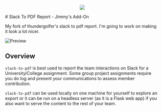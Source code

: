 <p align="center">
  <img src="images/slack_to_pdf.png" />
</p>
# Slack To PDF Report - Jimmy's Add-On

My fork of thundergolfer's slack to pdf report. I'm going to work on making it look a lot nicer.

![Preview](images/mockup_slack_to_pdf_1.png)


## Overview

`slack-to-pdf` is best used to report the team interactions on Slack for a University/College assignment. Some group project assignments require you do log and present your communications to assess member contribution.

`slack-to-pdf` can be used locally on one machine for yourself to explore an export or it can be run on a headless server (as it is a Flask web app) if you also want to serve the content to the rest of your team.


